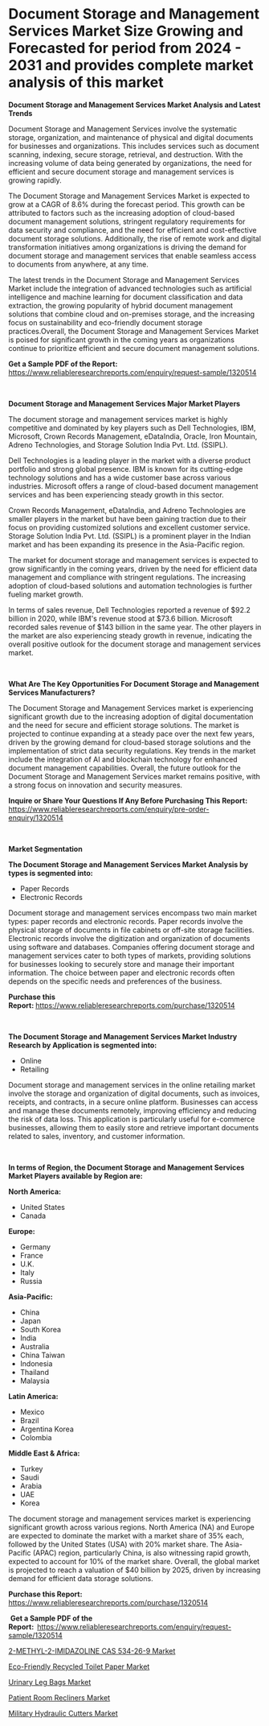 <p><h1>Document Storage and Management Services Market Size Growing and Forecasted for period from 2024 - 2031 and provides complete market analysis of this market</h1></p><p><strong>Document Storage and Management Services Market Analysis and Latest Trends</strong></p>
<p><p>Document Storage and Management Services involve the systematic storage, organization, and maintenance of physical and digital documents for businesses and organizations. This includes services such as document scanning, indexing, secure storage, retrieval, and destruction. With the increasing volume of data being generated by organizations, the need for efficient and secure document storage and management services is growing rapidly.</p><p>The Document Storage and Management Services Market is expected to grow at a CAGR of 8.6% during the forecast period. This growth can be attributed to factors such as the increasing adoption of cloud-based document management solutions, stringent regulatory requirements for data security and compliance, and the need for efficient and cost-effective document storage solutions. Additionally, the rise of remote work and digital transformation initiatives among organizations is driving the demand for document storage and management services that enable seamless access to documents from anywhere, at any time.</p><p>The latest trends in the Document Storage and Management Services Market include the integration of advanced technologies such as artificial intelligence and machine learning for document classification and data extraction, the growing popularity of hybrid document management solutions that combine cloud and on-premises storage, and the increasing focus on sustainability and eco-friendly document storage practices.Overall, the Document Storage and Management Services Market is poised for significant growth in the coming years as organizations continue to prioritize efficient and secure document management solutions.</p></p>
<p><strong>Get a Sample PDF of the Report:&nbsp;</strong> <a href="https://www.reliableresearchreports.com/enquiry/request-sample/1320514">https://www.reliableresearchreports.com/enquiry/request-sample/1320514</a></p>
<p>&nbsp;</p>
<p><strong>Document Storage and Management Services Major Market Players</strong></p>
<p><p>The document storage and management services market is highly competitive and dominated by key players such as Dell Technologies, IBM, Microsoft, Crown Records Management, eDataIndia, Oracle, Iron Mountain, Adreno Technologies, and Storage Solution India Pvt. Ltd. (SSIPL).</p><p>Dell Technologies is a leading player in the market with a diverse product portfolio and strong global presence. IBM is known for its cutting-edge technology solutions and has a wide customer base across various industries. Microsoft offers a range of cloud-based document management services and has been experiencing steady growth in this sector.</p><p>Crown Records Management, eDataIndia, and Adreno Technologies are smaller players in the market but have been gaining traction due to their focus on providing customized solutions and excellent customer service. Storage Solution India Pvt. Ltd. (SSIPL) is a prominent player in the Indian market and has been expanding its presence in the Asia-Pacific region.</p><p>The market for document storage and management services is expected to grow significantly in the coming years, driven by the need for efficient data management and compliance with stringent regulations. The increasing adoption of cloud-based solutions and automation technologies is further fueling market growth.</p><p>In terms of sales revenue, Dell Technologies reported a revenue of $92.2 billion in 2020, while IBM's revenue stood at $73.6 billion. Microsoft recorded sales revenue of $143 billion in the same year. The other players in the market are also experiencing steady growth in revenue, indicating the overall positive outlook for the document storage and management services market.</p></p>
<p>&nbsp;</p>
<p><strong>What Are The Key Opportunities For Document Storage and Management Services Manufacturers?</strong></p>
<p><p>The Document Storage and Management Services market is experiencing significant growth due to the increasing adoption of digital documentation and the need for secure and efficient storage solutions. The market is projected to continue expanding at a steady pace over the next few years, driven by the growing demand for cloud-based storage solutions and the implementation of strict data security regulations. Key trends in the market include the integration of AI and blockchain technology for enhanced document management capabilities. Overall, the future outlook for the Document Storage and Management Services market remains positive, with a strong focus on innovation and security measures.</p></p>
<p><strong>Inquire or Share Your Questions If Any Before Purchasing This Report:</strong> <a href="https://www.reliableresearchreports.com/enquiry/pre-order-enquiry/1320514">https://www.reliableresearchreports.com/enquiry/pre-order-enquiry/1320514</a></p>
<p>&nbsp;</p>
<p><strong>Market Segmentation</strong></p>
<p><strong>The Document Storage and Management Services Market Analysis by types is segmented into:</strong></p>
<p><ul><li>Paper Records</li><li>Electronic Records</li></ul></p>
<p><p>Document storage and management services encompass two main market types: paper records and electronic records. Paper records involve the physical storage of documents in file cabinets or off-site storage facilities. Electronic records involve the digitization and organization of documents using software and databases. Companies offering document storage and management services cater to both types of markets, providing solutions for businesses looking to securely store and manage their important information. The choice between paper and electronic records often depends on the specific needs and preferences of the business.</p></p>
<p><strong>Purchase this Report:&nbsp;</strong><a href="https://www.reliableresearchreports.com/purchase/1320514">https://www.reliableresearchreports.com/purchase/1320514</a></p>
<p>&nbsp;</p>
<p><strong>The Document Storage and Management Services Market Industry Research by Application is segmented into:</strong></p>
<p><ul><li>Online</li><li>Retailing</li></ul></p>
<p><p>Document storage and management services in the online retailing market involve the storage and organization of digital documents, such as invoices, receipts, and contracts, in a secure online platform. Businesses can access and manage these documents remotely, improving efficiency and reducing the risk of data loss. This application is particularly useful for e-commerce businesses, allowing them to easily store and retrieve important documents related to sales, inventory, and customer information.</p></p>
<p>&nbsp;</p>
<p><strong>In terms of Region, the Document Storage and Management Services Market Players available by Region are:</strong></p>
<p>
    <p> <strong> North America: </strong>
        <ul>
            <li>United States</li>
            <li>Canada</li>
        </ul>
        </p> 
    <p> <strong> Europe: </strong>
        <ul>
            <li>Germany</li>
            <li>France</li>
            <li>U.K.</li>
            <li>Italy</li>
            <li>Russia</li>
        </ul>
        </p> 
    <p> <strong> Asia-Pacific: </strong>
        <ul>
            <li>China</li>
            <li>Japan</li>
            <li>South Korea</li>
            <li>India</li>
            <li>Australia</li>
            <li>China Taiwan</li>
            <li>Indonesia</li>
            <li>Thailand</li>
            <li>Malaysia</li>
        </ul>
        </p> 
    <p> <strong> Latin America: </strong>
        <ul>
            <li>Mexico</li>
            <li>Brazil</li>
            <li>Argentina Korea</li>
            <li>Colombia</li>
        </ul>
        </p> 
    <p> <strong> Middle East & Africa: </strong>
        <ul>
            <li>Turkey</li>
            <li>Saudi</li>
            <li>Arabia</li>
            <li>UAE</li>
            <li>Korea</li>
        </ul>
    </p>
    </p>
<p><p>The document storage and management services market is experiencing significant growth across various regions. North America (NA) and Europe are expected to dominate the market with a market share of 35% each, followed by the United States (USA) with 20% market share. The Asia-Pacific (APAC) region, particularly China, is also witnessing rapid growth, expected to account for 10% of the market share. Overall, the global market is projected to reach a valuation of $40 billion by 2025, driven by increasing demand for efficient data storage solutions.</p></p>
<p><strong>Purchase this Report: </strong><a href="https://www.reliableresearchreports.com/purchase/1320514">https://www.reliableresearchreports.com/purchase/1320514</a></p>
<p>&nbsp;<strong>Get a Sample PDF of the Report:&nbsp;&nbsp;</strong><a href="https://www.reliableresearchreports.com/enquiry/request-sample/1320514">https://www.reliableresearchreports.com/enquiry/request-sample/1320514</a></p>
<p><strong></strong></p>
<p><p><a href="https://github.com/prosalinda88/Market-Research-Report-List-3/blob/main/2-methyl-2-imidazoline-cas-534-26-9-market.md">2-METHYL-2-IMIDAZOLINE CAS 534-26-9 Market</a></p><p><a href="https://issuu.com/reportprime-2/docs/eco-friendly-recycled-toilet-paper-market-size-203">Eco-Friendly Recycled Toilet Paper Market</a></p><p><a href="https://medium.com/p/c1dc9bd573f8/edit">Urinary Leg Bags Market</a></p><p><a href="https://medium.com/@lauryframi644/patient-room-recliners-market-insight-market-trends-growth-forecasted-from-2024-to-2031-7bd5d416f240">Patient Room Recliners Market</a></p><p><a href="https://issuu.com/reportprime-2/docs/military-hydraulic-cutters-market-size-2030.pptx">Military Hydraulic Cutters Market</a></p></p>